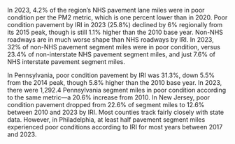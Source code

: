 In 2023, 4.2% of the region’s NHS pavement lane miles were in poor condition per the PM2 metric, which is one percent lower than in 2020. Poor condition pavement by IRI in 2023 (25.8%) declined by 6% regionally from its 2015 peak, though is still 1.1% higher than the 2010 base year. Non-NHS roadways are in much worse shape than NHS roadways by IRI. In 2023, 32% of non-NHS pavement segment miles were in poor condition, versus 23.4% of non-interstate NHS pavement segment miles, and just 7.6% of NHS interstate pavement segment miles.

In Pennsylvania, poor condition pavement by IRI was 31.3%, down 5.5% from the 2014 peak, though 5.8% higher than the 2010 base year. In 2023, there were 1,292.4 Pennsylvania segment miles in poor condition according to the same metric—a 20.6% increase from 2010. In New Jersey, poor condition pavement dropped from 22.6% of segment miles to 12.6% between 2010 and 2023 by IRI. Most counties track fairly closely with state data. However, in Philadelphia, at least half pavement segment miles experienced poor conditions according to IRI for most years between 2017 and 2023.